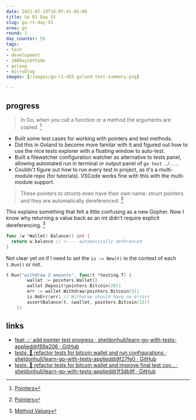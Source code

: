 ```yaml
---
date: 2021-07-19T16:07:41-05:00
title: Go R1 Day 55
slug: go-r1-day-55
area: go
round: 1
day_counter: 55
tags:
- tech
- development
- 100DaysOfCode
- golang
- microblog
images: [/images/go-r1-d55-goland-test-summary.png]

---
```


## progress

> In Go, when you call a function or a method the arguments are copied. [^pointers]

- Built some test cases for working with pointers and test methods.
- Did this in Goland to become more familar with it and figured out how to use the nice tests explorer with a floating window to auto-test.
- Built a filewatcher configuration watcher as alternative to tests panel, allowing automated run in terminal or output panel of `go test ./...`.
- Couldn't figure out how to run every test in project, as it's a multi-module repo (for tutorials).
VSCode works fine with this with the multi-module support.

> These pointers to structs even have their own name: struct pointers and they are automatically dereferenced.  [^pointers]

This explains something that felt a little confusing as a new Gopher.
Now I know why returning a value back as an int didn't require explicit dereferencing. [^dereferencing]

```go
func (w *Wallet) Balance() int {
  return w.balance // <---- automatically deferenced
}
```

Not clear yet on if I need to set the `is := New(t)` in the context of each `t.Run()` or not.

```go
t.Run("withdraw 2 amounts", func(t *testing.T) {
		wallet := pointers.Wallet{}
		wallet.Deposit(pointers.Bitcoin(20))
		err := wallet.Withdraw(pointers.Bitcoin(5))
		is.NoErr(err) // Withdraw should have no errors
		assertBalance(t, &wallet, pointers.Bitcoin(15))
	})
```

## links

- [feat: ✅ add pointer test progress · sheldonhull/learn-go-with-tests-applied@f89a206 · GitHub](https://github.com/sheldonhull/learn-go-with-tests-applied/commit/f89a2069def3c99c6a0199b64b826034e8b37edc)
- [tests: 🧪 refactor tests for bitcoin wallet and run configurations · sheldonhull/learn-go-with-tests-applied@9f27fe0 · GitHub](https://github.com/sheldonhull/learn-go-with-tests-applied/commit/9f27fe07a8437de7182698c820733b4d57c1be28)
- [tests: 🧪 refactor tests for bitcoin wallet and improve final test cov… · sheldonhull/learn-go-with-tests-applied@1f3db9f · GitHub](https://github.com/sheldonhull/learn-go-with-tests-applied/commit/1f3db9f57ee622f90f5de50c01073891c4457d92)

[^pointers]: [Pointers](https://quii.gitbook.io/learn-go-with-tests/go-fundamentals/pointers-and-errors)
[^dereferencing]: [Method Values](https://golang.org/ref/spec#Method_values)
